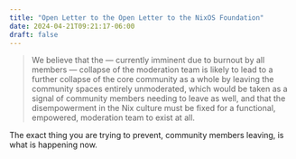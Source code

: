 ```yaml
---
title: "Open Letter to the Open Letter to the NixOS Foundation"
date: 2024-04-21T09:21:17-06:00
draft: false
---
```


> We believe that the — currently imminent due to burnout by all members — collapse of the moderation team is likely to lead to a further collapse of the core community as a whole by leaving the community spaces entirely unmoderated, which would be taken as a signal of community members needing to leave as well, and that the disempowerment in the Nix culture must be fixed for a functional, empowered, moderation team to exist at all.

The exact thing you are trying to prevent, community members leaving, is what is happening now.
